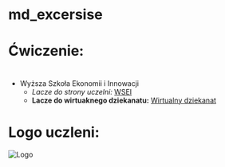 # md_excersise
# Ćwiczenie: <h1>
* Wyższa Szkoła Ekonomii i Innowacji
  * _Lacze do strony uczelni:_ [WSEI](https://www.wsei.lublin.pl/)
  * **Lacze do wirtuaknego dziekanatu:** [Wirtualny dziekanat](https://dziekanat.wsei.lublin.pl/)
 # Logo uczleni:
 ![Logo](https://www.wsei.lublin.pl/wp-content/uploads/2020/01/WSEI-Lublin-logo-g20.png)
